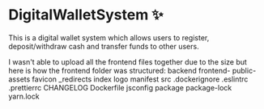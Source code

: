 # DigitalWalletSystem ✨
This is a digital wallet system which allows users to register, deposit/withdraw cash and transfer funds to other users.


I wasn't able to upload all the frontend files together due to the size but here is how the frontend folder was structured:
backend
frontend-
          public-
                  assets
                  favicon
                  _redirects
                  index 
                  logo
                  manifest
          src
          .dockerignore
          .eslintrc
          .prettierrc
          CHANGELOG
          Dockerfile
          jsconfig
          package
          package-lock
          yarn.lock
          
          
